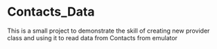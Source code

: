 # Contacts_Data
This is a small project to demonstrate the skill of creating new provider class and using it to read data from Contacts from emulator
